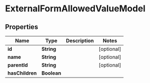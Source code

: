 

# ExternalFormAllowedValueModel


## Properties

| Name | Type | Description | Notes |
|------------ | ------------- | ------------- | -------------|
|**id** | **String** |  |  [optional] |
|**name** | **String** |  |  [optional] |
|**parentId** | **String** |  |  [optional] |
|**hasChildren** | **Boolean** |  |  |



